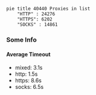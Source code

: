 
```mermaid
pie title 40440 Proxies in list
    "HTTP" : 24276
    "HTTPS": 6202
    "SOCKS" : 14861
```

### Some Info
#### Average Timeout

- mixed: 3.1s
- http: 1.5s
- https: 8.6s
- socks: 6.5s